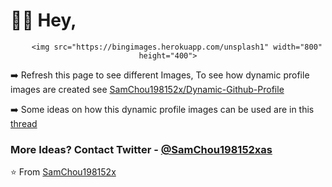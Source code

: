 # 👋🏻 Hey,
<div align="center">
 
    	<img src="https://bingimages.herokuapp.com/unsplash1" width="800" height="400">
</div>

 ➡️  Refresh this page to see different Images, To see how dynamic profile images are created  see [SamChou198152x/Dynamic-Github-Profile](https://github.com/SamChou198152x/Dynamic-Github-Profile)

➡️ Some ideas on how this dynamic profile images can be used are in this [thread](https://twitter.com/SamChou198152xas/status/1281258001731485696)
### More Ideas?  Contact Twitter - [@SamChou198152xas](https://twitter.com/SamChou198152xas)
⭐️ From [SamChou198152x](https://github.com/SamChou198152x)

